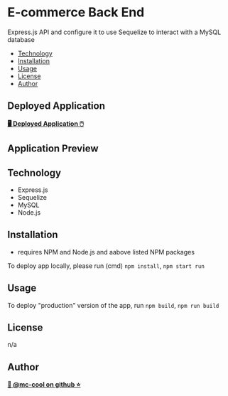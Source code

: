 # E-commerce Back End
 Express.js API and configure it to use Sequelize to interact with a MySQL database

- [Technology](#technology)
- [Installation](#installation)
- [Usage](#usage)
- [License](#license)
- [Author](#author)

## Deployed Application
**[🖥️ Deployed Application 🖱️](https://mccool-tech-blog.herokuapp.com/)**


## Application Preview

## Technology
* Express.js
* Sequelize
* MySQL
* Node.js

## Installation
* requires NPM and Node.js and aabove listed NPM packages

To deploy app locally, please run (cmd) 
`npm install`, `npm start run` 

## Usage
To deploy "production" version of the app, run 
`npm build`, `npm run build`

## License
n/a

## Author
**[🐉 @mc-cool on github ⭐](https://github.com/m-ccool)**
